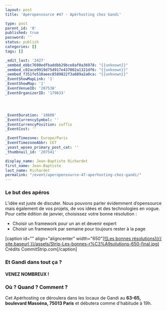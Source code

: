 ```yaml
---
layout: post
title: 'Apéropensource #47 - Apérhosting chez Gandi'

type: post
parent_id: '0'
published: true
password: ''
status: publish
categories: []
tags: []

_edit_last: '2427'
_oembed_ebbc7690edfbaddbb29bce8af0a36978: "{{unknown}}"
_oembed_c02ace9919d75d917e437002a1321df6: "{{unknown}}"
_oembed_f351fe510aeec8589822f3a689a2a0ca: "{{unknown}}"
_EventShowMapLink: '1'
_EventShowMap: '1'
_EventVenueID: '207538'
_EventOrganizerID: '179633'




_EventDuration: '10800'
_EventCurrencySymbol: ''
_EventCurrencyPosition: suffix
_EventCost: ''

_EventTimezone: Europe/Paris
_EventTimezoneAbbr: CET
_yoast_wpseo_primary_post_cat: ''
_thumbnail_id: '207541'

display_name: Jean-Baptiste Richardet
first_name: Jean-Baptiste
last_name: Richardet
permalink: "/event/aperopensource-47-aperhosting-chez-gandi/"
---
```


### Le but des apéros

L’idée est juste de discuter. Nous pouvons parler évidemment d’opensource mais également de vos projets, de vos idées et des technologies en vogue. Pour cette édition de janvier, choisissez votre bonne résolution
:  
- Choisir un framework pour un an et devenir expert  
- Choisir un framework par semaine pour toujours rester à la page

[caption id="" align="aligncenter" width="650"][![Les bonnes résolutions]({{ site.baseurl }}/assets/Strip-Les-bonnes-r%C3%A9solutions-650-final.jpg)](https://www.commitstrip.com/wp-content/uploads/2018/01/Strip-Les-bonnes-r%C3%A9solutions-650-final.jpg) Crédits CommitStrip.com[/caption]

### Et Gandi dans tout ça ?



#### VENEZ NOMBREUX !

### Où ? Quand ? Comment ?

Cet Apérhosting ce déroulera dans les locaux de Gandi au **63-65, boulevard Masséna, 75013 Paris** et débutera comme d'habitude à 19h.